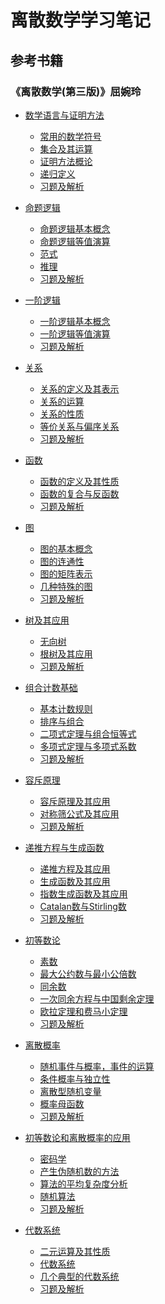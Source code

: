 # 离散数学学习笔记

## 参考书籍
### 《离散数学(第三版)》屈婉玲

* [数学语言与证明方法]()
    * [常用的数学符号]()
    * [集合及其运算]()
    * [证明方法概论]()
    * [递归定义]()
    * [习题及解析]()

* [命题逻辑]()
    * [命题逻辑基本概念]()
    * [命题逻辑等值演算]()
    * [范式]()
    * [推理]()
    * [习题及解析]()

* [一阶逻辑]()
    * [一阶逻辑基本概念]()
    * [一阶逻辑等值演算]()
    * [习题及解析]()

* [关系]()
    * [关系的定义及其表示]()
    * [关系的运算]()
    * [关系的性质]()
    * [等价关系与偏序关系]()
    * [习题及解析]()

* [函数]()
    * [函数的定义及其性质]()
    * [函数的复合与反函数]()
    * [习题及解析]()

* [图]()
    * [图的基本概念]()
    * [图的连通性]()
    * [图的矩阵表示]()
    * [几种特殊的图]()
    * [习题及解析]()

* [树及其应用]()
    * [无向树]()
    * [根树及其应用]()
    * [习题及解析]()

* [组合计数基础]()
    * [基本计数规则]()
    * [排序与组合]()
    * [二项式定理与组合恒等式]()
    * [多项式定理与多项式系数]()
    * [习题及解析]()

* [容斥原理]()
    * [容斥原理及其应用]()
    * [对称筛公式及其应用]()
    * [习题及解析]()

* [递推方程与生成函数]()
    * [递推方程及其应用]()
    * [生成函数及其应用]()
    * [指数生成函数及其应用]()
    * [Catalan数与Stirling数]()
    * [习题及解析]()

* [初等数论]()
    * [素数]()
    * [最大公约数与最小公倍数]()
    * [同余数]()
    * [一次同余方程与中国剩余定理]()
    * [欧拉定理和费马小定理]()
    * [习题及解析]()

* [离散概率]()
    * [随机事件与概率，事件的运算]()
    * [条件概率与独立性]()
    * [离散型随机变量]()
    * [概率母函数]()
    * [习题及解析]()

* [初等数论和离散概率的应用]()
    * [密码学]()
    * [产生伪随机数的方法]()
    * [算法的平均复杂度分析]()
    * [随机算法]()
    * [习题及解析]()

* [代数系统]()
    * [二元运算及其性质]()
    * [代数系统]()
    * [几个典型的代数系统]()
    * [习题及解析]()
